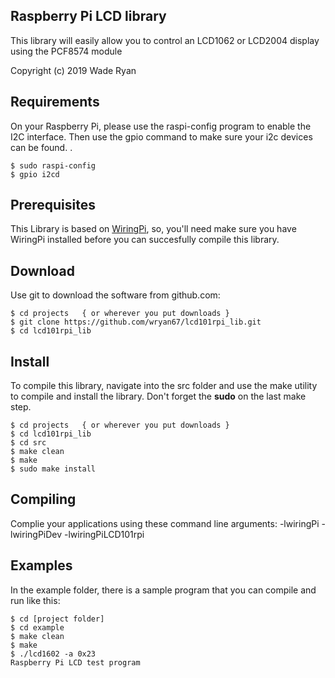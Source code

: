 Raspberry Pi LCD library
------------------------

This library will easily allow you to control an LCD1062 or LCD2004 display using the PCF8574 module

Copyright (c) 2019 Wade Ryan


## Requirements
On your Raspberry Pi, please use the raspi-config program to enable the I2C interface.
Then use the gpio command to make sure your i2c devices can be found.  .  

	$ sudo raspi-config
	$ gpio i2cd


## Prerequisites

This Library is based on [WiringPi](http://wiringpi.com/), so, you'll need make sure you 
have WiringPi installed before you can succesfully compile this library.  


## Download
Use git to download the software from github.com:

    $ cd projects   { or wherever you put downloads }
    $ git clone https://github.com/wryan67/lcd101rpi_lib.git
    $ cd lcd101rpi_lib


## Install

To compile this library, navigate into the src folder and use the make utility to compile 
and install the library.  Don't forget the **sudo** on the last make step.

    $ cd projects   { or wherever you put downloads }
    $ cd lcd101rpi_lib
    $ cd src
    $ make clean
    $ make 
    $ sudo make install
    
    
## Compiling
Complie your applications using these command line arguments: -lwiringPi -lwiringPiDev -lwiringPiLCD101rpi


## Examples
In the example folder, there is a sample program that you can compile and run like this:

    $ cd [project folder]
    $ cd example
    $ make clean
    $ make
    $ ./lcd1602 -a 0x23
    Raspberry Pi LCD test program


